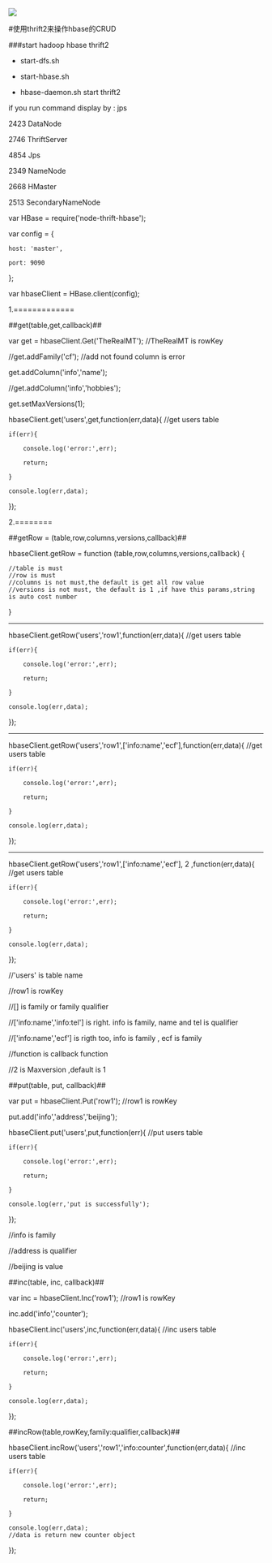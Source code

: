 
![](http://dailyjs.com/images/posts/nodehbase.png)


#使用thrift2来操作hbase的CRUD


###start hadoop hbase thrift2

* start-dfs.sh

* start-hbase.sh

* hbase-daemon.sh start thrift2

if you run command display by : jps

2423 DataNode

2746 ThriftServer

4854 Jps

2349 NameNode

2668 HMaster

2513 SecondaryNameNode



var HBase = require('node-thrift-hbase');

var config = {

    host: 'master',

    port: 9090

};

var hbaseClient = HBase.client(config);

1.=============

##get(table,get,callback)##

var get = hbaseClient.Get('TheRealMT');    //TheRealMT is rowKey

//get.addFamily('cf');  //add not found column is error

get.addColumn('info','name');

//get.addColumn('info','hobbies');

get.setMaxVersions(1);

hbaseClient.get('users',get,function(err,data){ //get users table

    if(err){

        console.log('error:',err);

        return;

    }

    console.log(err,data);

});

2.========

##getRow = (table,row,columns,versions,callback)##

hbaseClient.getRow = function (table,row,columns,versions,callback) {

    //table is must
    //row is must
    //columns is not must,the default is get all row value
    //versions is not must, the default is 1 ,if have this params,string is auto cost number

}

------

hbaseClient.getRow('users','row1',function(err,data){ //get users table

    if(err){

        console.log('error:',err);

        return;

    }

    console.log(err,data);

});

----

hbaseClient.getRow('users','row1',['info:name','ecf'],function(err,data){ //get users table

    if(err){

        console.log('error:',err);

        return;

    }

    console.log(err,data);

});

----

hbaseClient.getRow('users','row1',['info:name','ecf'], 2 ,function(err,data){ //get users table

    if(err){

        console.log('error:',err);

        return;

    }

    console.log(err,data);

});


//'users' is table name

//row1 is rowKey

//[] is family or family qualifier

//['info:name','info:tel'] is right. info is family, name and tel is qualifier

//['info:name','ecf'] is rigth too, info is family , ecf is family

//function is callback function

//2 is Maxversion ,default is 1


##put(table, put, callback)##

var put = hbaseClient.Put('row1');    //row1 is rowKey

put.add('info','address','beijing');

hbaseClient.put('users',put,function(err){ //put users table

    if(err){

        console.log('error:',err);

        return;

    }

    console.log(err,'put is successfully');

});

//info is family

//address is qualifier

//beijing is value

##inc(table, inc, callback)##

var inc = hbaseClient.Inc('row1');    //row1 is rowKey

inc.add('info','counter');

hbaseClient.inc('users',inc,function(err,data){ //inc users table

    if(err){

        console.log('error:',err);

        return;

    }

    console.log(err,data);

});


##incRow(table,rowKey,family:qualifier,callback)##

hbaseClient.incRow('users','row1','info:counter',function(err,data){ //inc users table

    if(err){

        console.log('error:',err);

        return;

    }

    console.log(err,data);
    //data is return new counter object
});